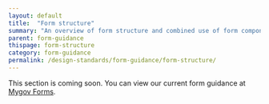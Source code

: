```yaml
---
layout: default
title:  "Form structure"
summary: "An overview of form structure and combined use of form components."
parent: form-guidance
thispage: form-structure
category: form-guidance
permalink: /design-standards/form-guidance/form-structure/
---
```


This section is coming soon. You can view our current form guidance at [Mygov Forms](/guidelines/form-guide/).
